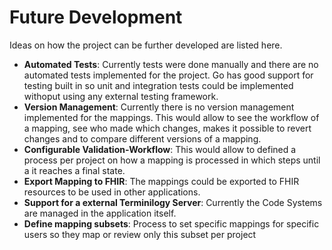 # Future Development

Ideas on how the project can be further developed are listed here.

- **Automated Tests**: Currently tests were done manually and there are no automated tests implemented for the project. Go has good support for testing built in so unit and integration tests could be implemented withoput using any external testing framework.
- **Version Management**: Currently there is no version management implemented for the mappings. This would allow to see the workflow of a mapping, see who made which changes, makes it possible to revert changes and to compare different versions of a mapping.
- **Configurable Validation-Workflow**: This would allow to defined a process per project on how a mapping is processed in which steps until a it reaches a final state.
- **Export Mapping to FHIR**: The mappings could be exported to FHIR resources to be used in other applications.
- **Support for a external Terminilogy Server**: Currently the Code Systems are managed in the application itself.
- **Define mapping subsets**: Process to set specific mappings for specific users so they map or review only this subset per project
